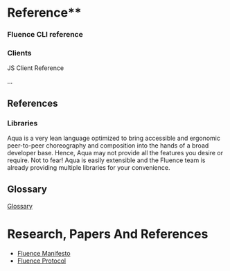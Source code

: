 # Reference**

### **Fluence CLI reference**

### **Clients**

JS Client Reference

...

## **References**

### Libraries

Aqua is a very lean language optimized to bring accessible and ergonomic peer-to-peer choreography and composition into the hands of a broad developer base. Hence, Aqua may not provide all the features you desire or require. Not to fear! Aqua is easily extensible and the Fluence team is already providing multiple libraries for your convenience.

## **Glossary**

[Glossary](/docs/build/glossary.md)

# Research, Papers And References

* [Fluence Manifesto](https://fluence.network/manifesto.html)
* [Fluence Protocol](https://github.com/fluencelabs/rfcs/blob/main/0-overview.md)
